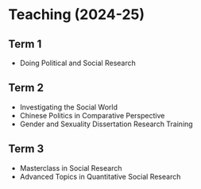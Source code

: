 # Teaching (2024-25)

## Term 1

 - Doing Political and Social Research

## Term 2

 - Investigating the Social World
 - Chinese Politics in Comparative Perspective
 - Gender and Sexuality Dissertation Research Training

## Term 3

 - Masterclass in Social Research
 - Advanced Topics in Quantitative Social Research